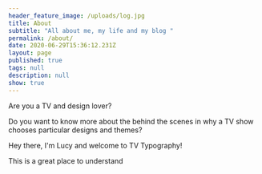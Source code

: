 ```yaml
---
header_feature_image: /uploads/log.jpg
title: About
subtitle: "All about me, my life and my blog "
permalink: /about/
date: 2020-06-29T15:36:12.231Z
layout: page
published: true
tags: null
description: null
show: true
---
```

Are you a TV and design lover?

Do you want to know more about the behind the scenes in why a TV show chooses particular designs and themes?

Hey there, I'm Lucy and welcome to TV Typography! 

This is a great place to understand